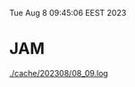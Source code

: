 Tue Aug  8 09:45:06 EEST 2023
# JAM
<a href='./cache/202308/08_09.log'>./cache/202308/08_09.log</a>
